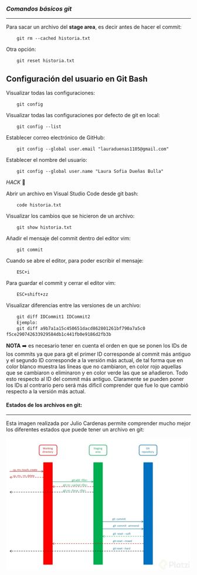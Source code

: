 ### *Comandos básicos git*
---
Para sacar un archivo del **stage area**, es decir antes de hacer el commit:

```
	git rm --cached historia.txt
```

Otra opción:

```
	git reset historia.txt
```

## Configuración del usuario en Git Bash

Visualizar todas las configuraciones:

```
	git config
```

Visualizar todas las configuraciones por defecto de git en local:

```
	git config --list
```

Establecer correo electrónico de GitHub:

```
	git config --global user.email "lauraduenas1105@gmail.com"
```

Establecer el nombre del usuario:

```
	git config --global user.name "Laura Sofia Dueñas Bulla"
```

*HACK* :dizzy:

Abrir un archivo en Visual Studio Code desde git bash:

```
	code historia.txt
```

Visualizar los cambios que se hicieron de un archivo:

```
	git show historia.txt
```

Añadir el mensaje del commit dentro del editor vim:

```
	git commit
```

Cuando se abre el editor, para poder escribir el mensaje:

```
	ESC+i
```

Para guardar el commit y cerrar el editor vim:

```
	ESC+shift+zz
```

Visualizar diferencias entre las versiones de un archivo:

```
	git diff IDCommit1 IDCommit2
    Ejemplo:
    git diff a9b7a1a15c450651dacd862801261bf790a7a5c0 f5ce290742633929584db1c441fb0e9186d2fb3b
```

**NOTA** :arrow_right: es necesario tener en cuenta el orden en que se ponen los IDs de los commits ya que para git el primer ID corresponde al commit más antiguo y el segundo ID corresponde a la versión más actual, de tal forma que en color blanco muestra las lineas que no cambiaron, en color rojo aquellas que se cambiaron o eliminaron y en color verde las que se añadieron. Todo esto respecto al ID del commit más antiguo. Claramente se pueden poner los IDs al contrario pero será más dificil comprender que fue lo que cambió respecto a la versión más actual. 

#### Estados de los archivos en git:
---
Esta imagen realizada por Julio Cardenas permite comprender mucho mejor los diferentes estados que puede tener un archivo en git:

<img src="https://github.com/lsofiadb/Curso-Profesional-Git-GitHub/blob/main/Imagenes/EstadosArchivosGitFuenteJulioCardenas.jpg" width="750px">
